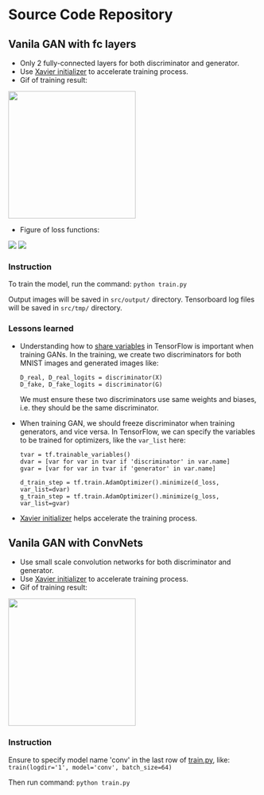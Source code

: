 # Source Code Repository
## Vanila GAN with fc layers
* Only 2 fully-connected layers for both discriminator and generator.
* Use [Xavier initializer](http://proceedings.mlr.press/v9/glorot10a/glorot10a.pdf) to accelerate training process.
* Gif of training result:

<img src="https://github.com/TengdaHan/GAN-TensorFlow/blob/master/figure/2fc-mnist.gif" width="256px">

* Figure of loss functions:

![](https://github.com/TengdaHan/GAN-TensorFlow/blob/master/figure/2fc_mnist_dloss.JPG) ![](https://github.com/TengdaHan/GAN-TensorFlow/blob/master/figure/2fc_mnist_gloss.JPG)
### Instruction
To train the model, run the command: 
```python train.py```

Output images will be saved in ```src/output/``` directory.
Tensorboard log files will be saved in ```src/tmp/``` directory.
### Lessons learned
* Understanding how to [share variables](https://www.tensorflow.org/programmers_guide/variable_scope) in TensorFlow is important when training GANs. In the training, we create two discriminators for both MNIST images and generated images like:
  ```
  D_real, D_real_logits = discriminator(X)
  D_fake, D_fake_logits = discriminator(G)
  ```
  We must ensure these two discriminators use same weights and biases, i.e. they should be the same discriminator.
  
* When training GAN, we should freeze discriminator when training generators, and vice versa. In TensorFlow, we can specify the variables to be trained for optimizers, like the ```var_list``` here:
  ```
  tvar = tf.trainable_variables()
  dvar = [var for var in tvar if 'discriminator' in var.name]
  gvar = [var for var in tvar if 'generator' in var.name]

  d_train_step = tf.train.AdamOptimizer().minimize(d_loss, var_list=dvar)
  g_train_step = tf.train.AdamOptimizer().minimize(g_loss, var_list=gvar)
  ```
  
* [Xavier initializer](http://proceedings.mlr.press/v9/glorot10a/glorot10a.pdf) helps accelerate the training process.

## Vanila GAN with ConvNets
* Use small scale convolution networks for both discriminator and generator.
* Use [Xavier initializer](http://proceedings.mlr.press/v9/glorot10a/glorot10a.pdf) to accelerate training process.
* Gif of training result:

<img src="https://github.com/TengdaHan/GAN-TensorFlow/blob/master/figure/conv-mnist.gif" width="256px">

### Instruction
Ensure to specify model name 'conv' in the last row of [train.py](https://github.com/TengdaHan/GAN-TensorFlow/blob/master/src/train.py), like: 
```train(logdir='1', model='conv', batch_size=64)```

Then run command:
```python train.py```
